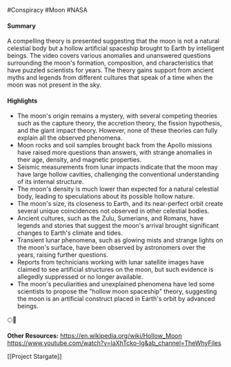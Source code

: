 #Conspiracy #Moon #NASA
#### Summary
A compelling theory is presented suggesting that the moon is not a natural celestial body but a hollow artificial spaceship brought to Earth by intelligent beings. The video covers various anomalies and unanswered questions surrounding the moon's formation, composition, and characteristics that have puzzled scientists for years. The theory gains support from ancient myths and legends from different cultures that speak of a time when the moon was not present in the sky.

#### Highlights
- The moon's origin remains a mystery, with several competing theories such as the capture theory, the accretion theory, the fission hypothesis, and the giant impact theory. However, none of these theories can fully explain all the observed phenomena.
- Moon rocks and soil samples brought back from the Apollo missions have raised more questions than answers, with strange anomalies in their age, density, and magnetic properties.
- Seismic measurements from lunar impacts indicate that the moon may have large hollow cavities, challenging the conventional understanding of its internal structure.
- The moon's density is much lower than expected for a natural celestial body, leading to speculations about its possible hollow nature.
- The moon's size, its closeness to Earth, and its near-perfect orbit create several unique coincidences not observed in other celestial bodies.
- Ancient cultures, such as the Zulu, Sumerians, and Romans, have legends and stories that suggest the moon's arrival brought significant changes to Earth's climate and tides.
- Transient lunar phenomena, such as glowing mists and strange lights on the moon's surface, have been observed by astronomers over the years, raising further questions.
- Reports from technicians working with lunar satellite images have claimed to see artificial structures on the moon, but such evidence is allegedly suppressed or no longer available.
- The moon's peculiarities and unexplained phenomena have led some scientists to propose the "hollow moon spaceship" theory, suggesting the moon is an artificial construct placed in Earth's orbit by advanced beings.

🌕🚀

**Other Resources:**
https://en.wikipedia.org/wiki/Hollow_Moon
https://www.youtube.com/watch?v=laXhTcko-lg&ab_channel=TheWhyFiles


[[Project Stargate]]
